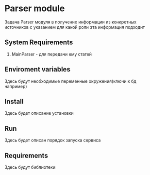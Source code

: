 # Parser module
Задача Parser модуля в получение информации из конкретных источников с
указанием для какой роли эта информация подходит

## System Requirements
1. MainParser - для передачи ему статей

## Enviroment variables
Здесь будут необходимые переменные окружения(ключи к бд например)

## Install
Здесь будет описание установки

## Run
Здесь будет описан порядок запуска сервиса

## Requirements
Здесь будут библиотеки

